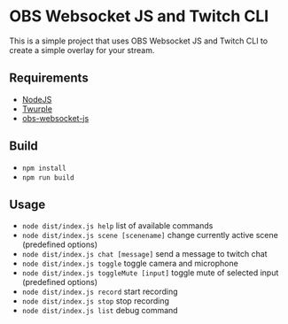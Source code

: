 # OBS Websocket JS and Twitch CLI

This is a simple project that uses OBS Websocket JS and Twitch CLI to create a simple overlay for your stream.

## Requirements

- [NodeJS](https://nodejs.org/en/)
- [Twurple](https://twurple.js.org/)
- [obs-websocket-js](https://github.com/obsproject/obs-websocket/blob/master/docs/generated/protocol.md)

## Build

- `npm install`
- `npm run build`

## Usage

- `node dist/index.js help` list of available commands
- `node dist/index.js scene [scenename]` change currently active scene (predefined options)
- `node dist/index.js chat [message]` send a message to twitch chat
- `node dist/index.js toggle` toggle camera and microphone
- `node dist/index.js toggleMute [input]` toggle mute of selected input (predefined options)
- `node dist/index.js record` start recording
- `node dist/index.js stop` stop recording
- `node dist/index.js list` debug command
